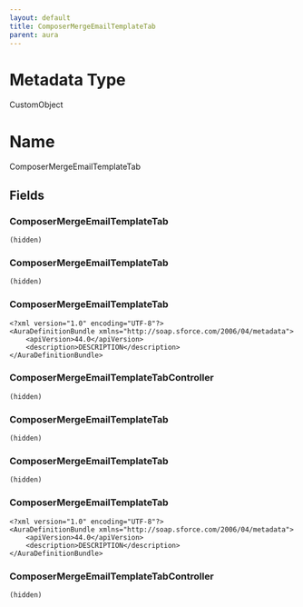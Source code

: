 ```yaml
---
layout: default
title: ComposerMergeEmailTemplateTab
parent: aura
---
```

# Metadata Type
CustomObject

# Name
ComposerMergeEmailTemplateTab
## Fields
### ComposerMergeEmailTemplateTab

```
(hidden)
```
### ComposerMergeEmailTemplateTab

```
(hidden)
```
### ComposerMergeEmailTemplateTab

```
<?xml version="1.0" encoding="UTF-8"?>
<AuraDefinitionBundle xmlns="http://soap.sforce.com/2006/04/metadata">
    <apiVersion>44.0</apiVersion>
    <description>DESCRIPTION</description>
</AuraDefinitionBundle>
```
### ComposerMergeEmailTemplateTabController

```
(hidden)
```
### ComposerMergeEmailTemplateTab

```
(hidden)
```
### ComposerMergeEmailTemplateTab

```
(hidden)
```
### ComposerMergeEmailTemplateTab

```
<?xml version="1.0" encoding="UTF-8"?>
<AuraDefinitionBundle xmlns="http://soap.sforce.com/2006/04/metadata">
    <apiVersion>44.0</apiVersion>
    <description>DESCRIPTION</description>
</AuraDefinitionBundle>
```
### ComposerMergeEmailTemplateTabController

```
(hidden)
```
